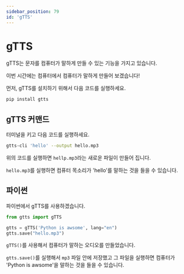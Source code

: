 ```yaml
---
sidebar_position: 79
id: 'gTTS'
---
```


# gTTS

gTTS는 문자를 컴퓨터가 말하게 만들 수 있는 기능을 가지고 있습니다.

이번 시간에는 컴퓨터에서 컴퓨터가 말하게 만들어 보겠습니다!

먼저, gTTS를 설치하기 위해서 다음 코드를 실행하세요.

```sh
pip install gtts
```

## gTTS 커맨드

터미널을 키고 다음 코드를 실행하세요.

```sh
gtts-cli 'hello' --output hello.mp3
```

위의 코드를 실행하면 `hellp.mp3`라는 새로운 파일이 만들어 집니다.

`hello.mp3`를 실행하면 컴퓨터 목소리가 'hello'를 말하는 것을 들을 수 있습니다.

## 파이썬

파이썬에서 gTTS를 사용하겠습니다.

```py
from gtts import gTTS

gtts = gTTS('Python is awsome', lang="en")
gtts.save("hello.mp3")
```

`gTTS()`를 사용해서 컴퓨터가 말하는 오디오를 만들었습니다.

`gtts.save()`를 실행해서 `mp3` 파일 안에 저장했고 그 파일을 실행하면 컴퓨터가 'Python is awsome'을 말하는 것을 들을 수 있습니다.

